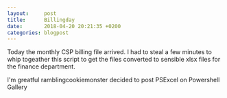 ```yaml
---
layout:     post
title:      Billingday
date:       2018-04-20 20:21:35 +0200
categories: blogpost
---
```


Today the monthly CSP billing file arrived. I had to steal a few minutes to whip togeather this script to get the files converted to sensible xlsx files for the finance department.

<script src="https://gist.github.com/Agazoth/e5207bb56052cfece7eb64d13ff40b13.js"></script>

I'm greatful ramblingcookiemonster decided to post PSExcel on Powershell Gallery